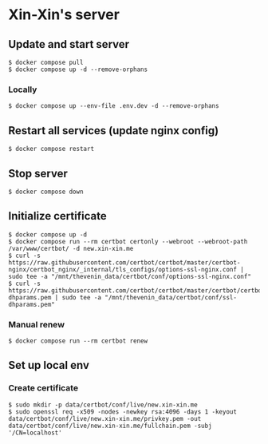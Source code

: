 # Xin-Xin's server

## Update and start server

```
$ docker compose pull
$ docker compose up -d --remove-orphans
```

### Locally

```
$ docker compose up --env-file .env.dev -d --remove-orphans
```

## Restart all services (update nginx config)

```
$ docker compose restart
```

## Stop server

```
$ docker compose down
```

## Initialize certificate

```
$ docker compose up -d
$ docker compose run --rm certbot certonly --webroot --webroot-path /var/www/certbot/ -d new.xin-xin.me
$ curl -s https://raw.githubusercontent.com/certbot/certbot/master/certbot-nginx/certbot_nginx/_internal/tls_configs/options-ssl-nginx.conf | sudo tee -a "/mnt/thevenin_data/certbot/conf/options-ssl-nginx.conf"
$ curl -s https://raw.githubusercontent.com/certbot/certbot/master/certbot/certbot/ssl-dhparams.pem | sudo tee -a "/mnt/thevenin_data/certbot/conf/ssl-dhparams.pem"
```

### Manual renew

```
$ docker compose run --rm certbot renew
```

## Set up local env

### Create certificate

```
$ sudo mkdir -p data/certbot/conf/live/new.xin-xin.me
$ sudo openssl req -x509 -nodes -newkey rsa:4096 -days 1 -keyout data/certbot/conf/live/new.xin-xin.me/privkey.pem -out data/certbot/conf/live/new.xin-xin.me/fullchain.pem -subj '/CN=localhost'
```
